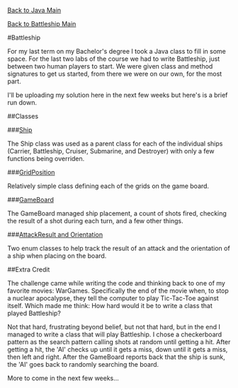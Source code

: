 [Back to Java Main](../)

[Back to Battleship Main](README.md##Classes)

#Battleship

For my last term on my Bachelor's degree I took a Java class to fill in some space. 
For the last two labs of the course we had to write Battleship, just between two
human players to start. We were given class and method signatures to get us started, 
from there we were on our own, for the most part.

I'll be uploading my solution here in the next few weeks but here's is a brief run down.

##Classes

###[Ship](ship.md)

The Ship class was used as a parent class for each of the individual ships (Carrier,
Battleship, Cruiser, Submarine, and Destroyer) with only a few functions being overriden.

###[GridPosition](gridPosition.md)

Relatively simple class defining each of the grids on the game board.

###[GameBoard](gameBoard.md)

The GameBoard managed ship placement, a count of shots fired, checking the result of
a shot during each turn, and a few other things.

###[AttackResult and Orientation](enums.md)

Two enum classes to help track the result of an attack and the orientation of a ship
when placing on the board.

##Extra Credit

The challenge came while writing the code and thinking back to one of my favorite movies:
WarGames. Specifically the end of the movie when, to stop a nuclear apocalypse, they tell
the computer to play Tic-Tac-Toe against itself. Which made me think: How hard would it be
to write a class that played Battleship?

Not that hard, frustrating beyond belief, but not that hard, but in the end I managed to
write a class that will play Battleship. I chose a checkerboard pattern as the search pattern
calling shots at random until getting a hit. After getting a hit, the 'AI' checks up until it
gets a miss, down until it gets a miss, then left and right. After the GameBoard reports back
that the ship is sunk, the 'AI' goes back to randomly searching the board.

More to come in the next few weeks...
